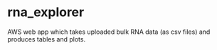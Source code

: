 # rna_explorer
AWS web app which takes uploaded bulk RNA data (as csv files) and produces tables and plots.
